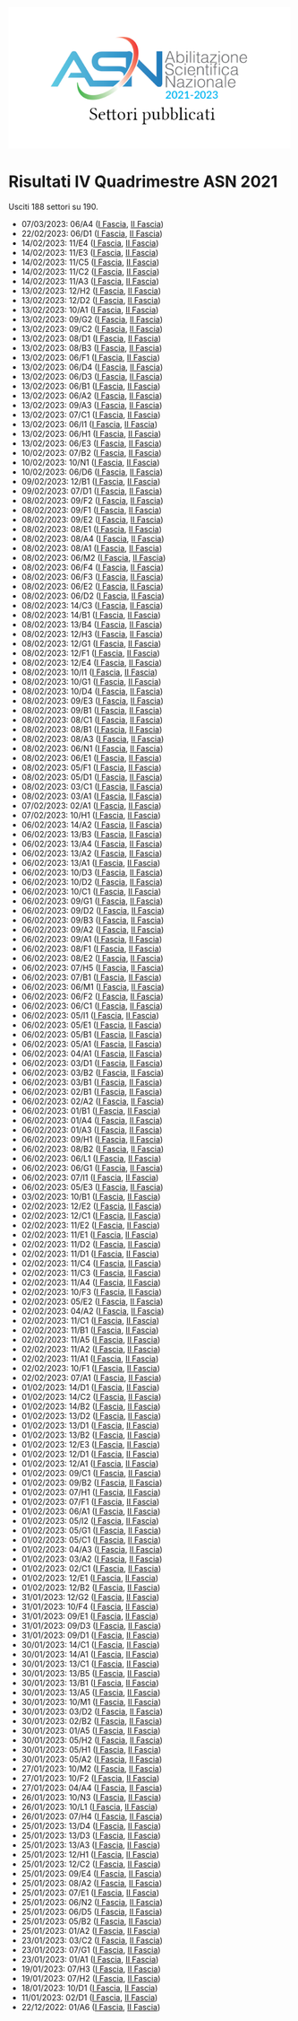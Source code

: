 ![logo](img/logo-2021.png)

# Risultati IV Quadrimestre ASN 2021

Usciti 188 settori su 190.

- 07/03/2023: 06/A4 ([I Fascia](https://asn21.cineca.it/pubblico/miur/esito/06%252FA4/1/4), [II Fascia](https://asn21.cineca.it/pubblico/miur/esito/06%252FA4/2/4))
- 22/02/2023: 06/D1 ([I Fascia](https://asn21.cineca.it/pubblico/miur/esito/06%252FD1/1/4), [II Fascia](https://asn21.cineca.it/pubblico/miur/esito/06%252FD1/2/4))
- 14/02/2023: 11/E4 ([I Fascia](https://asn21.cineca.it/pubblico/miur/esito/11%252FE4/1/4), [II Fascia](https://asn21.cineca.it/pubblico/miur/esito/11%252FE4/2/4))
- 14/02/2023: 11/E3 ([I Fascia](https://asn21.cineca.it/pubblico/miur/esito/11%252FE3/1/4), [II Fascia](https://asn21.cineca.it/pubblico/miur/esito/11%252FE3/2/4))
- 14/02/2023: 11/C5 ([I Fascia](https://asn21.cineca.it/pubblico/miur/esito/11%252FC5/1/4), [II Fascia](https://asn21.cineca.it/pubblico/miur/esito/11%252FC5/2/4))
- 14/02/2023: 11/C2 ([I Fascia](https://asn21.cineca.it/pubblico/miur/esito/11%252FC2/1/4), [II Fascia](https://asn21.cineca.it/pubblico/miur/esito/11%252FC2/2/4))
- 14/02/2023: 11/A3 ([I Fascia](https://asn21.cineca.it/pubblico/miur/esito/11%252FA3/1/4), [II Fascia](https://asn21.cineca.it/pubblico/miur/esito/11%252FA3/2/4))
- 13/02/2023: 12/H2 ([I Fascia](https://asn21.cineca.it/pubblico/miur/esito/12%252FH2/1/4), [II Fascia](https://asn21.cineca.it/pubblico/miur/esito/12%252FH2/2/4))
- 13/02/2023: 12/D2 ([I Fascia](https://asn21.cineca.it/pubblico/miur/esito/12%252FD2/1/4), [II Fascia](https://asn21.cineca.it/pubblico/miur/esito/12%252FD2/2/4))
- 13/02/2023: 10/A1 ([I Fascia](https://asn21.cineca.it/pubblico/miur/esito/10%252FA1/1/4), [II Fascia](https://asn21.cineca.it/pubblico/miur/esito/10%252FA1/2/4))
- 13/02/2023: 09/G2 ([I Fascia](https://asn21.cineca.it/pubblico/miur/esito/09%252FG2/1/4), [II Fascia](https://asn21.cineca.it/pubblico/miur/esito/09%252FG2/2/4))
- 13/02/2023: 09/C2 ([I Fascia](https://asn21.cineca.it/pubblico/miur/esito/09%252FC2/1/4), [II Fascia](https://asn21.cineca.it/pubblico/miur/esito/09%252FC2/2/4))
- 13/02/2023: 08/D1 ([I Fascia](https://asn21.cineca.it/pubblico/miur/esito/08%252FD1/1/4), [II Fascia](https://asn21.cineca.it/pubblico/miur/esito/08%252FD1/2/4))
- 13/02/2023: 08/B3 ([I Fascia](https://asn21.cineca.it/pubblico/miur/esito/08%252FB3/1/4), [II Fascia](https://asn21.cineca.it/pubblico/miur/esito/08%252FB3/2/4))
- 13/02/2023: 06/F1 ([I Fascia](https://asn21.cineca.it/pubblico/miur/esito/06%252FF1/1/4), [II Fascia](https://asn21.cineca.it/pubblico/miur/esito/06%252FF1/2/4))
- 13/02/2023: 06/D4 ([I Fascia](https://asn21.cineca.it/pubblico/miur/esito/06%252FD4/1/4), [II Fascia](https://asn21.cineca.it/pubblico/miur/esito/06%252FD4/2/4))
- 13/02/2023: 06/D3 ([I Fascia](https://asn21.cineca.it/pubblico/miur/esito/06%252FD3/1/4), [II Fascia](https://asn21.cineca.it/pubblico/miur/esito/06%252FD3/2/4))
- 13/02/2023: 06/B1 ([I Fascia](https://asn21.cineca.it/pubblico/miur/esito/06%252FB1/1/4), [II Fascia](https://asn21.cineca.it/pubblico/miur/esito/06%252FB1/2/4))
- 13/02/2023: 06/A2 ([I Fascia](https://asn21.cineca.it/pubblico/miur/esito/06%252FA2/1/4), [II Fascia](https://asn21.cineca.it/pubblico/miur/esito/06%252FA2/2/4))
- 13/02/2023: 09/A3 ([I Fascia](https://asn21.cineca.it/pubblico/miur/esito/09%252FA3/1/4), [II Fascia](https://asn21.cineca.it/pubblico/miur/esito/09%252FA3/2/4))
- 13/02/2023: 07/C1 ([I Fascia](https://asn21.cineca.it/pubblico/miur/esito/07%252FC1/1/4), [II Fascia](https://asn21.cineca.it/pubblico/miur/esito/07%252FC1/2/4))
- 13/02/2023: 06/I1 ([I Fascia](https://asn21.cineca.it/pubblico/miur/esito/06%252FI1/1/4), [II Fascia](https://asn21.cineca.it/pubblico/miur/esito/06%252FI1/2/4))
- 13/02/2023: 06/H1 ([I Fascia](https://asn21.cineca.it/pubblico/miur/esito/06%252FH1/1/4), [II Fascia](https://asn21.cineca.it/pubblico/miur/esito/06%252FH1/2/4))
- 13/02/2023: 06/E3 ([I Fascia](https://asn21.cineca.it/pubblico/miur/esito/06%252FE3/1/4), [II Fascia](https://asn21.cineca.it/pubblico/miur/esito/06%252FE3/2/4))
- 10/02/2023: 07/B2 ([I Fascia](https://asn21.cineca.it/pubblico/miur/esito/07%252FB2/1/4), [II Fascia](https://asn21.cineca.it/pubblico/miur/esito/07%252FB2/2/4))
- 10/02/2023: 10/N1 ([I Fascia](https://asn21.cineca.it/pubblico/miur/esito/10%252FN1/1/4), [II Fascia](https://asn21.cineca.it/pubblico/miur/esito/10%252FN1/2/4))
- 10/02/2023: 06/D6 ([I Fascia](https://asn21.cineca.it/pubblico/miur/esito/06%252FD6/1/4), [II Fascia](https://asn21.cineca.it/pubblico/miur/esito/06%252FD6/2/4))
- 09/02/2023: 12/B1 ([I Fascia](https://asn21.cineca.it/pubblico/miur/esito/12%252FB1/1/4), [II Fascia](https://asn21.cineca.it/pubblico/miur/esito/12%252FB1/2/4))
- 09/02/2023: 07/D1 ([I Fascia](https://asn21.cineca.it/pubblico/miur/esito/07%252FD1/1/4), [II Fascia](https://asn21.cineca.it/pubblico/miur/esito/07%252FD1/2/4))
- 08/02/2023: 09/F2 ([I Fascia](https://asn21.cineca.it/pubblico/miur/esito/09%252FF2/1/4), [II Fascia](https://asn21.cineca.it/pubblico/miur/esito/09%252FF2/2/4))
- 08/02/2023: 09/F1 ([I Fascia](https://asn21.cineca.it/pubblico/miur/esito/09%252FF1/1/4), [II Fascia](https://asn21.cineca.it/pubblico/miur/esito/09%252FF1/2/4))
- 08/02/2023: 09/E2 ([I Fascia](https://asn21.cineca.it/pubblico/miur/esito/09%252FE2/1/4), [II Fascia](https://asn21.cineca.it/pubblico/miur/esito/09%252FE2/2/4))
- 08/02/2023: 08/E1 ([I Fascia](https://asn21.cineca.it/pubblico/miur/esito/08%252FE1/1/4), [II Fascia](https://asn21.cineca.it/pubblico/miur/esito/08%252FE1/2/4))
- 08/02/2023: 08/A4 ([I Fascia](https://asn21.cineca.it/pubblico/miur/esito/08%252FA4/1/4), [II Fascia](https://asn21.cineca.it/pubblico/miur/esito/08%252FA4/2/4))
- 08/02/2023: 08/A1 ([I Fascia](https://asn21.cineca.it/pubblico/miur/esito/08%252FA1/1/4), [II Fascia](https://asn21.cineca.it/pubblico/miur/esito/08%252FA1/2/4))
- 08/02/2023: 06/M2 ([I Fascia](https://asn21.cineca.it/pubblico/miur/esito/06%252FM2/1/4), [II Fascia](https://asn21.cineca.it/pubblico/miur/esito/06%252FM2/2/4))
- 08/02/2023: 06/F4 ([I Fascia](https://asn21.cineca.it/pubblico/miur/esito/06%252FF4/1/4), [II Fascia](https://asn21.cineca.it/pubblico/miur/esito/06%252FF4/2/4))
- 08/02/2023: 06/F3 ([I Fascia](https://asn21.cineca.it/pubblico/miur/esito/06%252FF3/1/4), [II Fascia](https://asn21.cineca.it/pubblico/miur/esito/06%252FF3/2/4))
- 08/02/2023: 06/E2 ([I Fascia](https://asn21.cineca.it/pubblico/miur/esito/06%252FE2/1/4), [II Fascia](https://asn21.cineca.it/pubblico/miur/esito/06%252FE2/2/4))
- 08/02/2023: 06/D2 ([I Fascia](https://asn21.cineca.it/pubblico/miur/esito/06%252FD2/1/4), [II Fascia](https://asn21.cineca.it/pubblico/miur/esito/06%252FD2/2/4))
- 08/02/2023: 14/C3 ([I Fascia](https://asn21.cineca.it/pubblico/miur/esito/14%252FC3/1/4), [II Fascia](https://asn21.cineca.it/pubblico/miur/esito/14%252FC3/2/4))
- 08/02/2023: 14/B1 ([I Fascia](https://asn21.cineca.it/pubblico/miur/esito/14%252FB1/1/4), [II Fascia](https://asn21.cineca.it/pubblico/miur/esito/14%252FB1/2/4))
- 08/02/2023: 13/B4 ([I Fascia](https://asn21.cineca.it/pubblico/miur/esito/13%252FB4/1/4), [II Fascia](https://asn21.cineca.it/pubblico/miur/esito/13%252FB4/2/4))
- 08/02/2023: 12/H3 ([I Fascia](https://asn21.cineca.it/pubblico/miur/esito/12%252FH3/1/4), [II Fascia](https://asn21.cineca.it/pubblico/miur/esito/12%252FH3/2/4))
- 08/02/2023: 12/G1 ([I Fascia](https://asn21.cineca.it/pubblico/miur/esito/12%252FG1/1/4), [II Fascia](https://asn21.cineca.it/pubblico/miur/esito/12%252FG1/2/4))
- 08/02/2023: 12/F1 ([I Fascia](https://asn21.cineca.it/pubblico/miur/esito/12%252FF1/1/4), [II Fascia](https://asn21.cineca.it/pubblico/miur/esito/12%252FF1/2/4))
- 08/02/2023: 12/E4 ([I Fascia](https://asn21.cineca.it/pubblico/miur/esito/12%252FE4/1/4), [II Fascia](https://asn21.cineca.it/pubblico/miur/esito/12%252FE4/2/4))
- 08/02/2023: 10/I1 ([I Fascia](https://asn21.cineca.it/pubblico/miur/esito/10%252FI1/1/4), [II Fascia](https://asn21.cineca.it/pubblico/miur/esito/10%252FI1/2/4))
- 08/02/2023: 10/G1 ([I Fascia](https://asn21.cineca.it/pubblico/miur/esito/10%252FG1/1/4), [II Fascia](https://asn21.cineca.it/pubblico/miur/esito/10%252FG1/2/4))
- 08/02/2023: 10/D4 ([I Fascia](https://asn21.cineca.it/pubblico/miur/esito/10%252FD4/1/4), [II Fascia](https://asn21.cineca.it/pubblico/miur/esito/10%252FD4/2/4))
- 08/02/2023: 09/E3 ([I Fascia](https://asn21.cineca.it/pubblico/miur/esito/09%252FE3/1/4), [II Fascia](https://asn21.cineca.it/pubblico/miur/esito/09%252FE3/2/4))
- 08/02/2023: 09/B1 ([I Fascia](https://asn21.cineca.it/pubblico/miur/esito/09%252FB1/1/4), [II Fascia](https://asn21.cineca.it/pubblico/miur/esito/09%252FB1/2/4))
- 08/02/2023: 08/C1 ([I Fascia](https://asn21.cineca.it/pubblico/miur/esito/08%252FC1/1/4), [II Fascia](https://asn21.cineca.it/pubblico/miur/esito/08%252FC1/2/4))
- 08/02/2023: 08/B1 ([I Fascia](https://asn21.cineca.it/pubblico/miur/esito/08%252FB1/1/4), [II Fascia](https://asn21.cineca.it/pubblico/miur/esito/08%252FB1/2/4))
- 08/02/2023: 08/A3 ([I Fascia](https://asn21.cineca.it/pubblico/miur/esito/08%252FA3/1/4), [II Fascia](https://asn21.cineca.it/pubblico/miur/esito/08%252FA3/2/4))
- 08/02/2023: 06/N1 ([I Fascia](https://asn21.cineca.it/pubblico/miur/esito/06%252FN1/1/4), [II Fascia](https://asn21.cineca.it/pubblico/miur/esito/06%252FN1/2/4))
- 08/02/2023: 06/E1 ([I Fascia](https://asn21.cineca.it/pubblico/miur/esito/06%252FE1/1/4), [II Fascia](https://asn21.cineca.it/pubblico/miur/esito/06%252FE1/2/4))
- 08/02/2023: 05/F1 ([I Fascia](https://asn21.cineca.it/pubblico/miur/esito/05%252FF1/1/4), [II Fascia](https://asn21.cineca.it/pubblico/miur/esito/05%252FF1/2/4))
- 08/02/2023: 05/D1 ([I Fascia](https://asn21.cineca.it/pubblico/miur/esito/05%252FD1/1/4), [II Fascia](https://asn21.cineca.it/pubblico/miur/esito/05%252FD1/2/4))
- 08/02/2023: 03/C1 ([I Fascia](https://asn21.cineca.it/pubblico/miur/esito/03%252FC1/1/4), [II Fascia](https://asn21.cineca.it/pubblico/miur/esito/03%252FC1/2/4))
- 08/02/2023: 03/A1 ([I Fascia](https://asn21.cineca.it/pubblico/miur/esito/03%252FA1/1/4), [II Fascia](https://asn21.cineca.it/pubblico/miur/esito/03%252FA1/2/4))
- 07/02/2023: 02/A1 ([I Fascia](https://asn21.cineca.it/pubblico/miur/esito/02%252FA1/1/4), [II Fascia](https://asn21.cineca.it/pubblico/miur/esito/02%252FA1/2/4))
- 07/02/2023: 10/H1 ([I Fascia](https://asn21.cineca.it/pubblico/miur/esito/10%252FH1/1/4), [II Fascia](https://asn21.cineca.it/pubblico/miur/esito/10%252FH1/2/4))
- 06/02/2023: 14/A2 ([I Fascia](https://asn21.cineca.it/pubblico/miur/esito/14%252FA2/1/4), [II Fascia](https://asn21.cineca.it/pubblico/miur/esito/14%252FA2/2/4))
- 06/02/2023: 13/B3 ([I Fascia](https://asn21.cineca.it/pubblico/miur/esito/13%252FB3/1/4), [II Fascia](https://asn21.cineca.it/pubblico/miur/esito/13%252FB3/2/4))
- 06/02/2023: 13/A4 ([I Fascia](https://asn21.cineca.it/pubblico/miur/esito/13%252FA4/1/4), [II Fascia](https://asn21.cineca.it/pubblico/miur/esito/13%252FA4/2/4))
- 06/02/2023: 13/A2 ([I Fascia](https://asn21.cineca.it/pubblico/miur/esito/13%252FA2/1/4), [II Fascia](https://asn21.cineca.it/pubblico/miur/esito/13%252FA2/2/4))
- 06/02/2023: 13/A1 ([I Fascia](https://asn21.cineca.it/pubblico/miur/esito/13%252FA1/1/4), [II Fascia](https://asn21.cineca.it/pubblico/miur/esito/13%252FA1/2/4))
- 06/02/2023: 10/D3 ([I Fascia](https://asn21.cineca.it/pubblico/miur/esito/10%252FD3/1/4), [II Fascia](https://asn21.cineca.it/pubblico/miur/esito/10%252FD3/2/4))
- 06/02/2023: 10/D2 ([I Fascia](https://asn21.cineca.it/pubblico/miur/esito/10%252FD2/1/4), [II Fascia](https://asn21.cineca.it/pubblico/miur/esito/10%252FD2/2/4))
- 06/02/2023: 10/C1 ([I Fascia](https://asn21.cineca.it/pubblico/miur/esito/10%252FC1/1/4), [II Fascia](https://asn21.cineca.it/pubblico/miur/esito/10%252FC1/2/4))
- 06/02/2023: 09/G1 ([I Fascia](https://asn21.cineca.it/pubblico/miur/esito/09%252FG1/1/4), [II Fascia](https://asn21.cineca.it/pubblico/miur/esito/09%252FG1/2/4))
- 06/02/2023: 09/D2 ([I Fascia](https://asn21.cineca.it/pubblico/miur/esito/09%252FD2/1/4), [II Fascia](https://asn21.cineca.it/pubblico/miur/esito/09%252FD2/2/4))
- 06/02/2023: 09/B3 ([I Fascia](https://asn21.cineca.it/pubblico/miur/esito/09%252FB3/1/4), [II Fascia](https://asn21.cineca.it/pubblico/miur/esito/09%252FB3/2/4))
- 06/02/2023: 09/A2 ([I Fascia](https://asn21.cineca.it/pubblico/miur/esito/09%252FA2/1/4), [II Fascia](https://asn21.cineca.it/pubblico/miur/esito/09%252FA2/2/4))
- 06/02/2023: 09/A1 ([I Fascia](https://asn21.cineca.it/pubblico/miur/esito/09%252FA1/1/4), [II Fascia](https://asn21.cineca.it/pubblico/miur/esito/09%252FA1/2/4))
- 06/02/2023: 08/F1 ([I Fascia](https://asn21.cineca.it/pubblico/miur/esito/08%252FF1/1/4), [II Fascia](https://asn21.cineca.it/pubblico/miur/esito/08%252FF1/2/4))
- 06/02/2023: 08/E2 ([I Fascia](https://asn21.cineca.it/pubblico/miur/esito/08%252FE2/1/4), [II Fascia](https://asn21.cineca.it/pubblico/miur/esito/08%252FE2/2/4))
- 06/02/2023: 07/H5 ([I Fascia](https://asn21.cineca.it/pubblico/miur/esito/07%252FH5/1/4), [II Fascia](https://asn21.cineca.it/pubblico/miur/esito/07%252FH5/2/4))
- 06/02/2023: 07/B1 ([I Fascia](https://asn21.cineca.it/pubblico/miur/esito/07%252FB1/1/4), [II Fascia](https://asn21.cineca.it/pubblico/miur/esito/07%252FB1/2/4))
- 06/02/2023: 06/M1 ([I Fascia](https://asn21.cineca.it/pubblico/miur/esito/06%252FM1/1/4), [II Fascia](https://asn21.cineca.it/pubblico/miur/esito/06%252FM1/2/4))
- 06/02/2023: 06/F2 ([I Fascia](https://asn21.cineca.it/pubblico/miur/esito/06%252FF2/1/4), [II Fascia](https://asn21.cineca.it/pubblico/miur/esito/06%252FF2/2/4))
- 06/02/2023: 06/C1 ([I Fascia](https://asn21.cineca.it/pubblico/miur/esito/06%252FC1/1/4), [II Fascia](https://asn21.cineca.it/pubblico/miur/esito/06%252FC1/2/4))
- 06/02/2023: 05/I1 ([I Fascia](https://asn21.cineca.it/pubblico/miur/esito/05%252FI1/1/4), [II Fascia](https://asn21.cineca.it/pubblico/miur/esito/05%252FI1/2/4))
- 06/02/2023: 05/E1 ([I Fascia](https://asn21.cineca.it/pubblico/miur/esito/05%252FE1/1/4), [II Fascia](https://asn21.cineca.it/pubblico/miur/esito/05%252FE1/2/4))
- 06/02/2023: 05/B1 ([I Fascia](https://asn21.cineca.it/pubblico/miur/esito/05%252FB1/1/4), [II Fascia](https://asn21.cineca.it/pubblico/miur/esito/05%252FB1/2/4))
- 06/02/2023: 05/A1 ([I Fascia](https://asn21.cineca.it/pubblico/miur/esito/05%252FA1/1/4), [II Fascia](https://asn21.cineca.it/pubblico/miur/esito/05%252FA1/2/4))
- 06/02/2023: 04/A1 ([I Fascia](https://asn21.cineca.it/pubblico/miur/esito/04%252FA1/1/4), [II Fascia](https://asn21.cineca.it/pubblico/miur/esito/04%252FA1/2/4))
- 06/02/2023: 03/D1 ([I Fascia](https://asn21.cineca.it/pubblico/miur/esito/03%252FD1/1/4), [II Fascia](https://asn21.cineca.it/pubblico/miur/esito/03%252FD1/2/4))
- 06/02/2023: 03/B2 ([I Fascia](https://asn21.cineca.it/pubblico/miur/esito/03%252FB2/1/4), [II Fascia](https://asn21.cineca.it/pubblico/miur/esito/03%252FB2/2/4))
- 06/02/2023: 03/B1 ([I Fascia](https://asn21.cineca.it/pubblico/miur/esito/03%252FB1/1/4), [II Fascia](https://asn21.cineca.it/pubblico/miur/esito/03%252FB1/2/4))
- 06/02/2023: 02/B1 ([I Fascia](https://asn21.cineca.it/pubblico/miur/esito/02%252FB1/1/4), [II Fascia](https://asn21.cineca.it/pubblico/miur/esito/02%252FB1/2/4))
- 06/02/2023: 02/A2 ([I Fascia](https://asn21.cineca.it/pubblico/miur/esito/02%252FA2/1/4), [II Fascia](https://asn21.cineca.it/pubblico/miur/esito/02%252FA2/2/4))
- 06/02/2023: 01/B1 ([I Fascia](https://asn21.cineca.it/pubblico/miur/esito/01%252FB1/1/4), [II Fascia](https://asn21.cineca.it/pubblico/miur/esito/01%252FB1/2/4))
- 06/02/2023: 01/A4 ([I Fascia](https://asn21.cineca.it/pubblico/miur/esito/01%252FA4/1/4), [II Fascia](https://asn21.cineca.it/pubblico/miur/esito/01%252FA4/2/4))
- 06/02/2023: 01/A3 ([I Fascia](https://asn21.cineca.it/pubblico/miur/esito/01%252FA3/1/4), [II Fascia](https://asn21.cineca.it/pubblico/miur/esito/01%252FA3/2/4))
- 06/02/2023: 09/H1 ([I Fascia](https://asn21.cineca.it/pubblico/miur/esito/09%252FH1/1/4), [II Fascia](https://asn21.cineca.it/pubblico/miur/esito/09%252FH1/2/4))
- 06/02/2023: 08/B2 ([I Fascia](https://asn21.cineca.it/pubblico/miur/esito/08%252FB2/1/4), [II Fascia](https://asn21.cineca.it/pubblico/miur/esito/08%252FB2/2/4))
- 06/02/2023: 06/L1 ([I Fascia](https://asn21.cineca.it/pubblico/miur/esito/06%252FL1/1/4), [II Fascia](https://asn21.cineca.it/pubblico/miur/esito/06%252FL1/2/4))
- 06/02/2023: 06/G1 ([I Fascia](https://asn21.cineca.it/pubblico/miur/esito/06%252FG1/1/4), [II Fascia](https://asn21.cineca.it/pubblico/miur/esito/06%252FG1/2/4))
- 06/02/2023: 07/I1 ([I Fascia](https://asn21.cineca.it/pubblico/miur/esito/07%252FI1/1/4), [II Fascia](https://asn21.cineca.it/pubblico/miur/esito/07%252FI1/2/4))
- 06/02/2023: 05/E3 ([I Fascia](https://asn21.cineca.it/pubblico/miur/esito/05%252FE3/1/4), [II Fascia](https://asn21.cineca.it/pubblico/miur/esito/05%252FE3/2/4))
- 03/02/2023: 10/B1 ([I Fascia](https://asn21.cineca.it/pubblico/miur/esito/10%252FB1/1/4), [II Fascia](https://asn21.cineca.it/pubblico/miur/esito/10%252FB1/2/4))
- 02/02/2023: 12/E2 ([I Fascia](https://asn21.cineca.it/pubblico/miur/esito/12%252FE2/1/4), [II Fascia](https://asn21.cineca.it/pubblico/miur/esito/12%252FE2/2/4))
- 02/02/2023: 12/C1 ([I Fascia](https://asn21.cineca.it/pubblico/miur/esito/12%252FC1/1/4), [II Fascia](https://asn21.cineca.it/pubblico/miur/esito/12%252FC1/2/4))
- 02/02/2023: 11/E2 ([I Fascia](https://asn21.cineca.it/pubblico/miur/esito/11%252FE2/1/4), [II Fascia](https://asn21.cineca.it/pubblico/miur/esito/11%252FE2/2/4))
- 02/02/2023: 11/E1 ([I Fascia](https://asn21.cineca.it/pubblico/miur/esito/11%252FE1/1/4), [II Fascia](https://asn21.cineca.it/pubblico/miur/esito/11%252FE1/2/4))
- 02/02/2023: 11/D2 ([I Fascia](https://asn21.cineca.it/pubblico/miur/esito/11%252FD2/1/4), [II Fascia](https://asn21.cineca.it/pubblico/miur/esito/11%252FD2/2/4))
- 02/02/2023: 11/D1 ([I Fascia](https://asn21.cineca.it/pubblico/miur/esito/11%252FD1/1/4), [II Fascia](https://asn21.cineca.it/pubblico/miur/esito/11%252FD1/2/4))
- 02/02/2023: 11/C4 ([I Fascia](https://asn21.cineca.it/pubblico/miur/esito/11%252FC4/1/4), [II Fascia](https://asn21.cineca.it/pubblico/miur/esito/11%252FC4/2/4))
- 02/02/2023: 11/C3 ([I Fascia](https://asn21.cineca.it/pubblico/miur/esito/11%252FC3/1/4), [II Fascia](https://asn21.cineca.it/pubblico/miur/esito/11%252FC3/2/4))
- 02/02/2023: 11/A4 ([I Fascia](https://asn21.cineca.it/pubblico/miur/esito/11%252FA4/1/4), [II Fascia](https://asn21.cineca.it/pubblico/miur/esito/11%252FA4/2/4))
- 02/02/2023: 10/F3 ([I Fascia](https://asn21.cineca.it/pubblico/miur/esito/10%252FF3/1/4), [II Fascia](https://asn21.cineca.it/pubblico/miur/esito/10%252FF3/2/4))
- 02/02/2023: 05/E2 ([I Fascia](https://asn21.cineca.it/pubblico/miur/esito/05%252FE2/1/4), [II Fascia](https://asn21.cineca.it/pubblico/miur/esito/05%252FE2/2/4))
- 02/02/2023: 04/A2 ([I Fascia](https://asn21.cineca.it/pubblico/miur/esito/04%252FA2/1/4), [II Fascia](https://asn21.cineca.it/pubblico/miur/esito/04%252FA2/2/4))
- 02/02/2023: 11/C1 ([I Fascia](https://asn21.cineca.it/pubblico/miur/esito/11%252FC1/1/4), [II Fascia](https://asn21.cineca.it/pubblico/miur/esito/11%252FC1/2/4))
- 02/02/2023: 11/B1 ([I Fascia](https://asn21.cineca.it/pubblico/miur/esito/11%252FB1/1/4), [II Fascia](https://asn21.cineca.it/pubblico/miur/esito/11%252FB1/2/4))
- 02/02/2023: 11/A5 ([I Fascia](https://asn21.cineca.it/pubblico/miur/esito/11%252FA5/1/4), [II Fascia](https://asn21.cineca.it/pubblico/miur/esito/11%252FA5/2/4))
- 02/02/2023: 11/A2 ([I Fascia](https://asn21.cineca.it/pubblico/miur/esito/11%252FA2/1/4), [II Fascia](https://asn21.cineca.it/pubblico/miur/esito/11%252FA2/2/4))
- 02/02/2023: 11/A1 ([I Fascia](https://asn21.cineca.it/pubblico/miur/esito/11%252FA1/1/4), [II Fascia](https://asn21.cineca.it/pubblico/miur/esito/11%252FA1/2/4))
- 02/02/2023: 10/F1 ([I Fascia](https://asn21.cineca.it/pubblico/miur/esito/10%252FF1/1/4), [II Fascia](https://asn21.cineca.it/pubblico/miur/esito/10%252FF1/2/4))
- 02/02/2023: 07/A1 ([I Fascia](https://asn21.cineca.it/pubblico/miur/esito/07%252FA1/1/4), [II Fascia](https://asn21.cineca.it/pubblico/miur/esito/07%252FA1/2/4))
- 01/02/2023: 14/D1 ([I Fascia](https://asn21.cineca.it/pubblico/miur/esito/14%252FD1/1/4), [II Fascia](https://asn21.cineca.it/pubblico/miur/esito/14%252FD1/2/4))
- 01/02/2023: 14/C2 ([I Fascia](https://asn21.cineca.it/pubblico/miur/esito/14%252FC2/1/4), [II Fascia](https://asn21.cineca.it/pubblico/miur/esito/14%252FC2/2/4))
- 01/02/2023: 14/B2 ([I Fascia](https://asn21.cineca.it/pubblico/miur/esito/14%252FB2/1/4), [II Fascia](https://asn21.cineca.it/pubblico/miur/esito/14%252FB2/2/4))
- 01/02/2023: 13/D2 ([I Fascia](https://asn21.cineca.it/pubblico/miur/esito/13%252FD2/1/4), [II Fascia](https://asn21.cineca.it/pubblico/miur/esito/13%252FD2/2/4))
- 01/02/2023: 13/D1 ([I Fascia](https://asn21.cineca.it/pubblico/miur/esito/13%252FD1/1/4), [II Fascia](https://asn21.cineca.it/pubblico/miur/esito/13%252FD1/2/4))
- 01/02/2023: 13/B2 ([I Fascia](https://asn21.cineca.it/pubblico/miur/esito/13%252FB2/1/4), [II Fascia](https://asn21.cineca.it/pubblico/miur/esito/13%252FB2/2/4))
- 01/02/2023: 12/E3 ([I Fascia](https://asn21.cineca.it/pubblico/miur/esito/12%252FE3/1/4), [II Fascia](https://asn21.cineca.it/pubblico/miur/esito/12%252FE3/2/4))
- 01/02/2023: 12/D1 ([I Fascia](https://asn21.cineca.it/pubblico/miur/esito/12%252FD1/1/4), [II Fascia](https://asn21.cineca.it/pubblico/miur/esito/12%252FD1/2/4))
- 01/02/2023: 12/A1 ([I Fascia](https://asn21.cineca.it/pubblico/miur/esito/12%252FA1/1/4), [II Fascia](https://asn21.cineca.it/pubblico/miur/esito/12%252FA1/2/4))
- 01/02/2023: 09/C1 ([I Fascia](https://asn21.cineca.it/pubblico/miur/esito/09%252FC1/1/4), [II Fascia](https://asn21.cineca.it/pubblico/miur/esito/09%252FC1/2/4))
- 01/02/2023: 09/B2 ([I Fascia](https://asn21.cineca.it/pubblico/miur/esito/09%252FB2/1/4), [II Fascia](https://asn21.cineca.it/pubblico/miur/esito/09%252FB2/2/4))
- 01/02/2023: 07/H1 ([I Fascia](https://asn21.cineca.it/pubblico/miur/esito/07%252FH1/1/4), [II Fascia](https://asn21.cineca.it/pubblico/miur/esito/07%252FH1/2/4))
- 01/02/2023: 07/F1 ([I Fascia](https://asn21.cineca.it/pubblico/miur/esito/07%252FF1/1/4), [II Fascia](https://asn21.cineca.it/pubblico/miur/esito/07%252FF1/2/4))
- 01/02/2023: 06/A1 ([I Fascia](https://asn21.cineca.it/pubblico/miur/esito/06%252FA1/1/4), [II Fascia](https://asn21.cineca.it/pubblico/miur/esito/06%252FA1/2/4))
- 01/02/2023: 05/I2 ([I Fascia](https://asn21.cineca.it/pubblico/miur/esito/05%252FI2/1/4), [II Fascia](https://asn21.cineca.it/pubblico/miur/esito/05%252FI2/2/4))
- 01/02/2023: 05/G1 ([I Fascia](https://asn21.cineca.it/pubblico/miur/esito/05%252FG1/1/4), [II Fascia](https://asn21.cineca.it/pubblico/miur/esito/05%252FG1/2/4))
- 01/02/2023: 05/C1 ([I Fascia](https://asn21.cineca.it/pubblico/miur/esito/05%252FC1/1/4), [II Fascia](https://asn21.cineca.it/pubblico/miur/esito/05%252FC1/2/4))
- 01/02/2023: 04/A3 ([I Fascia](https://asn21.cineca.it/pubblico/miur/esito/04%252FA3/1/4), [II Fascia](https://asn21.cineca.it/pubblico/miur/esito/04%252FA3/2/4))
- 01/02/2023: 03/A2 ([I Fascia](https://asn21.cineca.it/pubblico/miur/esito/03%252FA2/1/4), [II Fascia](https://asn21.cineca.it/pubblico/miur/esito/03%252FA2/2/4))
- 01/02/2023: 02/C1 ([I Fascia](https://asn21.cineca.it/pubblico/miur/esito/02%252FC1/1/4), [II Fascia](https://asn21.cineca.it/pubblico/miur/esito/02%252FC1/2/4))
- 01/02/2023: 12/E1 ([I Fascia](https://asn21.cineca.it/pubblico/miur/esito/12%252FE1/1/4), [II Fascia](https://asn21.cineca.it/pubblico/miur/esito/12%252FE1/2/4))
- 01/02/2023: 12/B2 ([I Fascia](https://asn21.cineca.it/pubblico/miur/esito/12%252FB2/1/4), [II Fascia](https://asn21.cineca.it/pubblico/miur/esito/12%252FB2/2/4))
- 31/01/2023: 12/G2 ([I Fascia](https://asn21.cineca.it/pubblico/miur/esito/12%252FG2/1/4), [II Fascia](https://asn21.cineca.it/pubblico/miur/esito/12%252FG2/2/4))
- 31/01/2023: 10/F4 ([I Fascia](https://asn21.cineca.it/pubblico/miur/esito/10%252FF4/1/4), [II Fascia](https://asn21.cineca.it/pubblico/miur/esito/10%252FF4/2/4))
- 31/01/2023: 09/E1 ([I Fascia](https://asn21.cineca.it/pubblico/miur/esito/09%252FE1/1/4), [II Fascia](https://asn21.cineca.it/pubblico/miur/esito/09%252FE1/2/4))
- 31/01/2023: 09/D3 ([I Fascia](https://asn21.cineca.it/pubblico/miur/esito/09%252FD3/1/4), [II Fascia](https://asn21.cineca.it/pubblico/miur/esito/09%252FD3/2/4))
- 31/01/2023: 09/D1 ([I Fascia](https://asn21.cineca.it/pubblico/miur/esito/09%252FD1/1/4), [II Fascia](https://asn21.cineca.it/pubblico/miur/esito/09%252FD1/2/4))
- 30/01/2023: 14/C1 ([I Fascia](https://asn21.cineca.it/pubblico/miur/esito/14%252FC1/1/4), [II Fascia](https://asn21.cineca.it/pubblico/miur/esito/14%252FC1/2/4))
- 30/01/2023: 14/A1 ([I Fascia](https://asn21.cineca.it/pubblico/miur/esito/14%252FA1/1/4), [II Fascia](https://asn21.cineca.it/pubblico/miur/esito/14%252FA1/2/4))
- 30/01/2023: 13/C1 ([I Fascia](https://asn21.cineca.it/pubblico/miur/esito/13%252FC1/1/4), [II Fascia](https://asn21.cineca.it/pubblico/miur/esito/13%252FC1/2/4))
- 30/01/2023: 13/B5 ([I Fascia](https://asn21.cineca.it/pubblico/miur/esito/13%252FB5/1/4), [II Fascia](https://asn21.cineca.it/pubblico/miur/esito/13%252FB5/2/4))
- 30/01/2023: 13/B1 ([I Fascia](https://asn21.cineca.it/pubblico/miur/esito/13%252FB1/1/4), [II Fascia](https://asn21.cineca.it/pubblico/miur/esito/13%252FB1/2/4))
- 30/01/2023: 13/A5 ([I Fascia](https://asn21.cineca.it/pubblico/miur/esito/13%252FA5/1/4), [II Fascia](https://asn21.cineca.it/pubblico/miur/esito/13%252FA5/2/4))
- 30/01/2023: 10/M1 ([I Fascia](https://asn21.cineca.it/pubblico/miur/esito/10%252FM1/1/4), [II Fascia](https://asn21.cineca.it/pubblico/miur/esito/10%252FM1/2/4))
- 30/01/2023: 03/D2 ([I Fascia](https://asn21.cineca.it/pubblico/miur/esito/03%252FD2/1/4), [II Fascia](https://asn21.cineca.it/pubblico/miur/esito/03%252FD2/2/4))
- 30/01/2023: 02/B2 ([I Fascia](https://asn21.cineca.it/pubblico/miur/esito/02%252FB2/1/4), [II Fascia](https://asn21.cineca.it/pubblico/miur/esito/02%252FB2/2/4))
- 30/01/2023: 01/A5 ([I Fascia](https://asn21.cineca.it/pubblico/miur/esito/01%252FA5/1/4), [II Fascia](https://asn21.cineca.it/pubblico/miur/esito/01%252FA5/2/4))
- 30/01/2023: 05/H2 ([I Fascia](https://asn21.cineca.it/pubblico/miur/esito/05%252FH2/1/4), [II Fascia](https://asn21.cineca.it/pubblico/miur/esito/05%252FH2/2/4))
- 30/01/2023: 05/H1 ([I Fascia](https://asn21.cineca.it/pubblico/miur/esito/05%252FH1/1/4), [II Fascia](https://asn21.cineca.it/pubblico/miur/esito/05%252FH1/2/4))
- 30/01/2023: 05/A2 ([I Fascia](https://asn21.cineca.it/pubblico/miur/esito/05%252FA2/1/4), [II Fascia](https://asn21.cineca.it/pubblico/miur/esito/05%252FA2/2/4))
- 27/01/2023: 10/M2 ([I Fascia](https://asn21.cineca.it/pubblico/miur/esito/10%252FM2/1/4), [II Fascia](https://asn21.cineca.it/pubblico/miur/esito/10%252FM2/2/4))
- 27/01/2023: 10/F2 ([I Fascia](https://asn21.cineca.it/pubblico/miur/esito/10%252FF2/1/4), [II Fascia](https://asn21.cineca.it/pubblico/miur/esito/10%252FF2/2/4))
- 27/01/2023: 04/A4 ([I Fascia](https://asn21.cineca.it/pubblico/miur/esito/04%252FA4/1/4), [II Fascia](https://asn21.cineca.it/pubblico/miur/esito/04%252FA4/2/4))
- 26/01/2023: 10/N3 ([I Fascia](https://asn21.cineca.it/pubblico/miur/esito/10%252FN3/1/4), [II Fascia](https://asn21.cineca.it/pubblico/miur/esito/10%252FN3/2/4))
- 26/01/2023: 10/L1 ([I Fascia](https://asn21.cineca.it/pubblico/miur/esito/10%252FL1/1/4), [II Fascia](https://asn21.cineca.it/pubblico/miur/esito/10%252FL1/2/4))
- 26/01/2023: 07/H4 ([I Fascia](https://asn21.cineca.it/pubblico/miur/esito/07%252FH4/1/4), [II Fascia](https://asn21.cineca.it/pubblico/miur/esito/07%252FH4/2/4))
- 25/01/2023: 13/D4 ([I Fascia](https://asn21.cineca.it/pubblico/miur/esito/13%252FD4/1/4), [II Fascia](https://asn21.cineca.it/pubblico/miur/esito/13%252FD4/2/4))
- 25/01/2023: 13/D3 ([I Fascia](https://asn21.cineca.it/pubblico/miur/esito/13%252FD3/1/4), [II Fascia](https://asn21.cineca.it/pubblico/miur/esito/13%252FD3/2/4))
- 25/01/2023: 13/A3 ([I Fascia](https://asn21.cineca.it/pubblico/miur/esito/13%252FA3/1/4), [II Fascia](https://asn21.cineca.it/pubblico/miur/esito/13%252FA3/2/4))
- 25/01/2023: 12/H1 ([I Fascia](https://asn21.cineca.it/pubblico/miur/esito/12%252FH1/1/4), [II Fascia](https://asn21.cineca.it/pubblico/miur/esito/12%252FH1/2/4))
- 25/01/2023: 12/C2 ([I Fascia](https://asn21.cineca.it/pubblico/miur/esito/12%252FC2/1/4), [II Fascia](https://asn21.cineca.it/pubblico/miur/esito/12%252FC2/2/4))
- 25/01/2023: 09/E4 ([I Fascia](https://asn21.cineca.it/pubblico/miur/esito/09%252FE4/1/4), [II Fascia](https://asn21.cineca.it/pubblico/miur/esito/09%252FE4/2/4))
- 25/01/2023: 08/A2 ([I Fascia](https://asn21.cineca.it/pubblico/miur/esito/08%252FA2/1/4), [II Fascia](https://asn21.cineca.it/pubblico/miur/esito/08%252FA2/2/4))
- 25/01/2023: 07/E1 ([I Fascia](https://asn21.cineca.it/pubblico/miur/esito/07%252FE1/1/4), [II Fascia](https://asn21.cineca.it/pubblico/miur/esito/07%252FE1/2/4))
- 25/01/2023: 06/N2 ([I Fascia](https://asn21.cineca.it/pubblico/miur/esito/06%252FN2/1/4), [II Fascia](https://asn21.cineca.it/pubblico/miur/esito/06%252FN2/2/4))
- 25/01/2023: 06/D5 ([I Fascia](https://asn21.cineca.it/pubblico/miur/esito/06%252FD5/1/4), [II Fascia](https://asn21.cineca.it/pubblico/miur/esito/06%252FD5/2/4))
- 25/01/2023: 05/B2 ([I Fascia](https://asn21.cineca.it/pubblico/miur/esito/05%252FB2/1/4), [II Fascia](https://asn21.cineca.it/pubblico/miur/esito/05%252FB2/2/4))
- 25/01/2023: 01/A2 ([I Fascia](https://asn21.cineca.it/pubblico/miur/esito/01%252FA2/1/4), [II Fascia](https://asn21.cineca.it/pubblico/miur/esito/01%252FA2/2/4))
- 23/01/2023: 03/C2 ([I Fascia](https://asn21.cineca.it/pubblico/miur/esito/03%252FC2/1/4), [II Fascia](https://asn21.cineca.it/pubblico/miur/esito/03%252FC2/2/4))
- 23/01/2023: 07/G1 ([I Fascia](https://asn21.cineca.it/pubblico/miur/esito/07%252FG1/1/4), [II Fascia](https://asn21.cineca.it/pubblico/miur/esito/07%252FG1/2/4))
- 23/01/2023: 01/A1 ([I Fascia](https://asn21.cineca.it/pubblico/miur/esito/01%252FA1/1/4), [II Fascia](https://asn21.cineca.it/pubblico/miur/esito/01%252FA1/2/4))
- 19/01/2023: 07/H3 ([I Fascia](https://asn21.cineca.it/pubblico/miur/esito/07%252FH3/1/4), [II Fascia](https://asn21.cineca.it/pubblico/miur/esito/07%252FH3/2/4))
- 19/01/2023: 07/H2 ([I Fascia](https://asn21.cineca.it/pubblico/miur/esito/07%252FH2/1/4), [II Fascia](https://asn21.cineca.it/pubblico/miur/esito/07%252FH2/2/4))
- 18/01/2023: 10/D1 ([I Fascia](https://asn21.cineca.it/pubblico/miur/esito/10%252FD1/1/4), [II Fascia](https://asn21.cineca.it/pubblico/miur/esito/10%252FD1/2/4))
- 11/01/2023: 02/D1 ([I Fascia](https://asn21.cineca.it/pubblico/miur/esito/02%252FD1/1/4), [II Fascia](https://asn21.cineca.it/pubblico/miur/esito/02%252FD1/2/4))
- 22/12/2022: 01/A6 ([I Fascia](https://asn21.cineca.it/pubblico/miur/esito/01%252FA6/1/4), [II Fascia](https://asn21.cineca.it/pubblico/miur/esito/01%252FA6/2/4))
